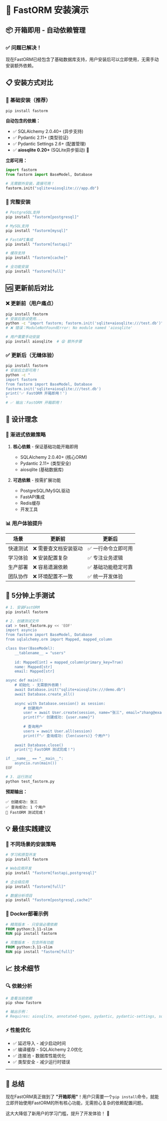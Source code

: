 # 🚀 FastORM 安装演示

## 📦 开箱即用 - 自动依赖管理

### ✅ **问题已解决！**

现在FastORM已经包含了基础数据库支持，用户安装后可以立即使用，无需手动安装额外依赖。

## 📋 安装方式对比

### **🎯 基础安装（推荐）**
```bash
pip install fastorm
```

**自动包含的依赖：**
- ✅ SQLAlchemy 2.0.40+ (异步支持)
- ✅ Pydantic 2.11+ (类型验证)
- ✅ Pydantic Settings 2.6+ (配置管理)
- ✅ **aiosqlite 0.20+** (SQLite异步驱动) 🎉

**立即可用：**
```python
import fastorm
from fastorm import BaseModel, Database

# 无需额外安装，直接可用！
fastorm.init("sqlite+aiosqlite:///app.db")
```

### **🚀 完整安装**
```bash
# PostgreSQL支持
pip install "fastorm[postgresql]"

# MySQL支持  
pip install "fastorm[mysql]"

# FastAPI集成
pip install "fastorm[fastapi]"

# 缓存支持
pip install "fastorm[cache]"

# 全功能安装
pip install "fastorm[full]"
```

## 🆚 更新前后对比

### **❌ 更新前（用户痛点）**
```bash
pip install fastorm
# 安装后尝试使用...
python -c "import fastorm; fastorm.init('sqlite+aiosqlite:///test.db')"
# ❌ 错误：ModuleNotFoundError: No module named 'aiosqlite'

# 用户需要手动安装
pip install aiosqlite  # 😫 额外步骤
```

### **✅ 更新后（无缝体验）**
```bash
pip install fastorm
# 安装后立即可用！
python -c "
import fastorm
from fastorm import BaseModel, Database
fastorm.init('sqlite+aiosqlite:///test.db')
print('✅ FastORM 开箱即用！')
"
# ✅ 输出：FastORM 开箱即用！
```

## 🎯 设计理念

### **🔧 渐进式依赖策略**

1. **核心依赖** - 保证基础功能开箱即用
   - SQLAlchemy 2.0.40+ (核心ORM)
   - Pydantic 2.11+ (类型安全) 
   - aiosqlite (基础数据库)

2. **可选依赖** - 按需扩展功能
   - PostgreSQL/MySQL驱动
   - FastAPI集成
   - Redis缓存
   - 开发工具

### **📊 用户体验提升**

| 场景 | 更新前 | 更新后 |
|------|--------|--------|
| 快速测试 | ❌ 需要查文档安装驱动 | ✅ 一行命令立即可用 |
| 学习体验 | ❌ 安装配置复杂 | ✅ 专注业务逻辑 |
| 生产部署 | ❌ 容易遗漏依赖 | ✅ 基础功能稳定可靠 |
| 团队协作 | ❌ 环境配置不一致 | ✅ 统一开发体验 |

## 🚀 5分钟上手测试

```bash
# 1. 安装FastORM
pip install fastorm

# 2. 创建测试文件
cat > test_fastorm.py << 'EOF'
import asyncio
from fastorm import BaseModel, Database
from sqlalchemy.orm import Mapped, mapped_column

class User(BaseModel):
    __tablename__ = "users"
    
    id: Mapped[int] = mapped_column(primary_key=True)
    name: Mapped[str]
    email: Mapped[str]

async def main():
    # 初始化 - 无需额外依赖！
    await Database.init("sqlite+aiosqlite:///demo.db")
    await Database.create_all()
    
    async with Database.session() as session:
        # 创建用户
        user = await User.create(session, name="张三", email="zhang@example.com")
        print(f"✅ 创建成功: {user.name}")
        
        # 查询用户
        users = await User.all(session)
        print(f"✅ 查询成功: {len(users)} 个用户")
    
    await Database.close()
    print("🎉 FastORM 测试完成！")

if __name__ == "__main__":
    asyncio.run(main())
EOF

# 3. 运行测试
python test_fastorm.py
```

**预期输出：**
```
✅ 创建成功: 张三
✅ 查询成功: 1 个用户
🎉 FastORM 测试完成！
```

## 💡 最佳实践建议

### **🎯 不同场景的安装策略**

```bash
# 学习和原型开发
pip install fastorm

# Web应用开发
pip install "fastorm[fastapi,postgresql]"

# 企业级应用
pip install "fastorm[full]"

# 数据分析项目
pip install "fastorm[postgresql,cache]"
```

### **🔧 Docker部署示例**

```dockerfile
# 精简版本 - 只安装必需依赖
FROM python:3.11-slim
RUN pip install fastorm

# 完整版本 - 包含所有功能
FROM python:3.11-slim  
RUN pip install "fastorm[full]"
```

## 📈 技术细节

### **🔍 依赖分析**

```bash
# 查看当前依赖
pip show fastorm

# 输出示例：
# Requires: aiosqlite, annotated-types, pydantic, pydantic-settings, sqlalchemy, typing-extensions
```

### **⚡ 性能优化**

- ✅ 延迟导入 - 减少启动时间
- ✅ 编译缓存 - SQLAlchemy 2.0优化
- ✅ 连接池 - 数据库性能优化
- ✅ 类型安全 - 减少运行时错误

---

## 🎉 总结

现在FastORM真正做到了 **"开箱即用"**！用户只需要一个`pip install`命令，就能立即开始使用FastORM的所有核心功能，无需担心复杂的依赖配置问题。

这大大降低了新用户的学习门槛，提升了开发体验！ 🚀 